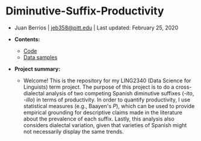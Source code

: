 # Diminutive-Suffix-Productivity
- Juan Berríos | jeb358@pitt.edu | Last updated: February 25, 2020

- **Contents:**
  - [Code](https://github.com/Data-Science-for-Linguists-2020/Diminutive-Suffix-Productivity/tree/master/code)
  - [Data samples](https://github.com/Data-Science-for-Linguists-2020/Diminutive-Suffix-Productivity/tree/master/data_samples)

- **Project summary:**
  - Welcome! This is the repository for my LING2340 (Data Science for Linguists) term project. The purpose of this project is to do a cross-dialectal analysis of two competing Spanish diminutive suffixes (*-ito*, *-illo*) in terms of productivity. In order to quantify productivity, I use statistical measures (e.g., Baayen's *P*), which can be used to provide empirical grounding for descriptive claims made in the literature about the prevalence of each suffix. Lastly, this analysis also considers dialectal variation, given that varieties of Spanish might not necessarily display the same trends.
